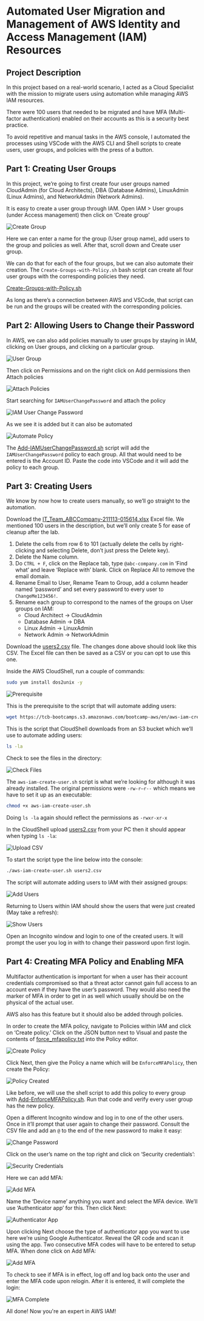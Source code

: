
# Automated User Migration and Management of AWS Identity and Access Management (IAM) Resources

## Project Description
In this project based on a real-world scenario, I acted as a Cloud Specialist with the mission to migrate users using automation while managing AWS IAM resources.

There were 100 users that needed to be migrated and have MFA (Multi-factor authentication) enabled on their accounts as this is a security best practice.

To avoid repetitive and manual tasks in the AWS console, I automated the processes using VSCode with the AWS CLI and Shell scripts to create users, user groups, and policies with the press of a button.

## Part 1: Creating User Groups
In this project, we’re going to first create four user groups named CloudAdmin (for Cloud Architects), DBA (Database Admins), LinuxAdmin (Linux Admins), and NetworkAdmin (Network Admins).

It is easy to create a user group through IAM. Open IAM > User groups (under Access management) then click on ‘Create group’

![Create Group](https://i.imgur.com/wnGihoZ.png)

Here we can enter a name for the group (User group name), add users to the group and policies as well. After that, scroll down and Create user group.

We can do that for each of the four groups, but we can also automate their creation. The `Create-Groups-with-Policy.sh` bash script can create all four user groups with the corresponding policies they need.

[Create-Groups-with-Policy.sh](Create-Groups-with-Policy.sh)

As long as there’s a connection between AWS and VSCode, that script can be run and the groups will be created with the corresponding policies.

## Part 2: Allowing Users to Change their Password
In AWS, we can also add policies manually to user groups by staying in IAM, clicking on User groups, and clicking on a particular group.

![User Group](https://i.imgur.com/47rAE8V.png)

Then click on Permissions and on the right click on Add permissions then Attach policies

![Attach Policies](https://i.imgur.com/TIChBiZ.png)

Start searching for `IAMUserChangePassword` and attach the policy

![IAM User Change Password](https://i.imgur.com/JHcoamx.png)

As we see it is added but it can also be automated

![Automate Policy](https://i.imgur.com/a4VDVqC.png)

The [Add-IAMUserChangePassword.sh](Add-IAMUserChangePassword.sh) script will add the `IAMUserChangePassword` policy to each group. All that would need to be entered is the Account ID. Paste the code into VSCode and it will add the policy to each group.

## Part 3: Creating Users
We know by now how to create users manually, so we’ll go straight to the automation.

Download the [IT_Team_ABCCompany-211113-015614.xlsx](IT_Team_ABCCompany-211113-015614.xlsx) Excel file. We mentioned 100 users in the description, but we’ll only create 5 for ease of cleanup after the lab.

1. Delete the cells from row 6 to 101 (actually delete the cells by right-clicking and selecting Delete, don’t just press the Delete key).
2. Delete the Name column.
3. Do `CTRL + F`, click on the Replace tab, type `@abc-company.com` in ‘Find what’ and leave ‘Replace with’ blank. Click on Replace All to remove the email domain.
4. Rename Email to User, Rename Team to Group, add a column header named ‘password’ and set every password to every user to `ChangeMe123456!`.
5. Rename each group to correspond to the names of the groups on User groups on IAM:
    - Cloud Architect -> CloudAdmin
    - Database Admin -> DBA
    - Linux Admin -> LinuxAdmin
    - Network Admin -> NetworkAdmin

Download the [users2.csv](users2.csv) file. The changes done above should look like this CSV. The Excel file can then be saved as a CSV or you can opt to use this one.

Inside the AWS CloudShell, run a couple of commands:

```sh
sudo yum install dos2unix -y
```

![Prerequisite](https://i.imgur.com/JMhpzUx.png)

This is the prerequisite to the script that will automate adding users:

```sh
wget https://tcb-bootcamps.s3.amazonaws.com/bootcamp-aws/en/aws-iam-create-user.sh
```

This is the script that CloudShell downloads from an S3 bucket which we’ll use to automate adding users:

```sh
ls -la
```

Check to see the files in the directory:

![Check Files](https://i.imgur.com/EqeyZ2j.png)

The `aws-iam-create-user.sh` script is what we’re looking for although it was already installed. The original permissions were `-rw-r—r--` which means we have to set it up as an executable:

```sh
chmod +x aws-iam-create-user.sh
```

Doing `ls -la` again should reflect the permissions as `-rwxr-xr-x`

In the CloudShell upload [users2.csv](users2.csv) from your PC then it should appear when typing `ls -la`:

![Upload CSV](https://i.imgur.com/DqmT9Xj.png)

To start the script type the line below into the console:

```sh
./aws-iam-create-user.sh users2.csv
```

The script will automate adding users to IAM with their assigned groups:

![Add Users](https://i.imgur.com/kh49ItM.png)

Returning to Users within IAM should show the users that were just created (May take a refresh):

![Show Users](https://i.imgur.com/mWO1of4.png)

Open an Incognito window and login to one of the created users. It will prompt the user you log in with to change their password upon first login.

## Part 4: Creating MFA Policy and Enabling MFA
Multifactor authentication is important for when a user has their account credentials compromised so that a threat actor cannot gain full access to an account even if they have the user’s password. They would also need the marker of MFA in order to get in as well which usually should be on the physical of the actual user.

AWS also has this feature but it should also be added through policies.

In order to create the MFA policy, navigate to Policies within IAM and click on ‘Create policy.’ Click on the JSON button next to Visual and paste the contents of [force_mfapolicy.txt](force_mfapolicy.txt) into the Policy editor.

![Create Policy](https://i.imgur.com/blFfAod.png)

Click Next, then give the Policy a name which will be `EnforceMFAPolicy`, then create the Policy:

![Policy Created](https://i.imgur.com/thMhjmC.png)

Like before, we will use the shell script to add this policy to every group with [Add-EnforceMFAPolicy.sh](Add-EnforceMFAPolicy.sh). Run that code and verify every user group has the new policy.

Open a different Incognito window and log in to one of the other users. Once in it’ll prompt that user again to change their password. Consult the CSV file and add an `@` to the end of the new password to make it easy:

![Change Password](https://i.imgur.com/izhb4Hw.png)

Click on the user’s name on the top right and click on ‘Security credentials’:

![Security Credentials](https://i.imgur.com/BozntuU.png)

Here we can add MFA:

![Add MFA](https://i.imgur.com/D7QTgNI.png)

Name the ‘Device name’ anything you want and select the MFA device. We’ll use ‘Authenticator app’ for this. Then click Next:

![Authenticator App](https://i.imgur.com/pfQbQlv.png)

Upon clicking Next choose the type of authenticator app you want to use here we’re using Google Authenticator. Reveal the QR code and scan it using the app. Two consecutive MFA codes will have to be entered to setup MFA. When done click on Add MFA:

![Add MFA](https://i.imgur.com/K5McGUr.png)

To check to see if MFA is in effect, log off and log back onto the user and enter the MFA code upon relogin. After it is entered, it will complete the login:

![MFA Complete](https://i.imgur.com/kEQIdSQ.png)

All done! Now you're an expert in AWS IAM!
